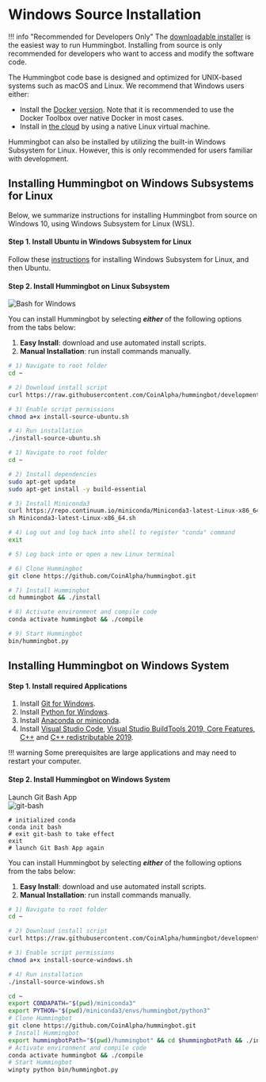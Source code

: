 # Windows Source Installation

!!! info "Recommended for Developers Only"
    The [downloadable installer](/installation/download/windows/) is the easiest way to run Hummingbot. Installing from source is only recommended for developers who want to access and modify the software code.

The Hummingbot code base is designed and optimized for UNIX-based systems such as macOS and Linux. We recommend that Windows users either:

* Install the [Docker version](/installation/docker/windows). Note that it is recommended to use the Docker Toolbox over native Docker in most cases.
* Install in [the cloud](/installation/cloud) by using a native Linux virtual machine.

Hummingbot can also be installed by utilizing the built-in Windows Subsystem for Linux. However, this is only recommended for users familiar with development.

## Installing Hummingbot on Windows Subsystems for Linux

Below, we summarize instructions for installing Hummingbot from source on Windows 10, using Windows Subsystem for Linux (WSL).

#### Step 1. Install Ubuntu in Windows Subsystem for Linux

Follow these [instructions](https://docs.microsoft.com/en-us/windows/wsl/install-win10) for installing Windows Subsystem for Linux, and then Ubuntu.

#### Step 2. Install Hummingbot on Linux Subsystem

![Bash for Windows](/assets/img/bash-for-windows.png)

You can install Hummingbot by selecting ***either*** of the following options from the tabs below:

1. **Easy Install**: download and use automated install scripts.
2. **Manual Installation**: run install commands manually.

```bash tab="Option 1: Easy Install"
# 1) Navigate to root folder
cd ~

# 2) Download install script
curl https://raw.githubusercontent.com/CoinAlpha/hummingbot/development/installation/install-from-source/install-source-ubuntu.sh -o install-source-ubuntu.sh

# 3) Enable script permissions
chmod a+x install-source-ubuntu.sh

# 4) Run installation
./install-source-ubuntu.sh
```

```bash tab="Option 2: Manual Installation"
# 1) Navigate to root folder
cd ~

# 2) Install dependencies
sudo apt-get update
sudo apt-get install -y build-essential

# 3) Install Miniconda3
curl https://repo.continuum.io/miniconda/Miniconda3-latest-Linux-x86_64.sh -o Miniconda3-latest-Linux-x86_64.sh
sh Miniconda3-latest-Linux-x86_64.sh

# 4) Log out and log back into shell to register "conda" command
exit

# 5) Log back into or open a new Linux terminal

# 6) Clone Hummingbot
git clone https://github.com/CoinAlpha/hummingbot.git

# 7) Install Hummingbot
cd hummingbot && ./install

# 8) Activate environment and compile code
conda activate hummingbot && ./compile

# 9) Start Hummingbot
bin/hummingbot.py
```

## Installing Hummingbot on Windows System

#### Step 1. Install required Applications
1. Install [Git for Windows](https://git-scm.com/download/win).
2. Install [Python for Windows](https://www.python.org/downloads/windows/).
3. Install [Anaconda or miniconda](https://docs.conda.io/projects/conda/en/latest/user-guide/install/windows.html).
4. Install [Visual Studio Code](https://code.visualstudio.com/download), [Visual Studio BuildTools 2019, Core Features, C++](https://visualstudio.microsoft.com/thank-you-downloading-visual-studio/?sku=BuildTools&rel=16) and [C++ redistributable 2019](https://aka.ms/vs/16/release/VC_redist.x64.exe).

!!! warning
    Some prerequisites are large applications and may need to restart your computer.

#### Step 2. Install Hummingbot on Windows System

Launch Git Bash App<br />
![git-bash](/assets/img/git-bash.png)

```
# initialized conda
conda init bash
# exit git-bash to take effect
exit
# launch Git Bash App again
```

You can install Hummingbot by selecting ***either*** of the following options from the tabs below:

1. **Easy Install**: download and use automated install scripts.
2. **Manual Installation**: run install commands manually.

```bash tab="Option 1: Easy Install"
# 1) Navigate to root folder
cd ~

# 2) Download install script
curl https://raw.githubusercontent.com/CoinAlpha/hummingbot/development/installation/install-from-source/install-source-windows.sh -o install-source-windows.sh

# 3) Enable script permissions
chmod a+x install-source-windows.sh

# 4) Run installation
./install-source-windows.sh
```

```bash tab="Option 2: Manual Installation"
cd ~
export CONDAPATH="$(pwd)/miniconda3"
export PYTHON="$(pwd)/miniconda3/envs/hummingbot/python3"
# Clone Hummingbot
git clone https://github.com/CoinAlpha/hummingbot.git
# Install Hummingbot
export hummingbotPath="$(pwd)/hummingbot" && cd $hummingbotPath && ./install
# Activate environment and compile code
conda activate hummingbot && ./compile
# Start Hummingbot
winpty python bin/hummingbot.py
```
